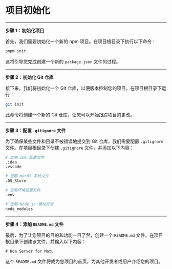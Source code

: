 # 项目初始化

------

**步骤 1：初始化项目**

首先，我们需要初始化一个新的 npm 项目。在项目根目录下执行以下命令：

```bash
pnpm init
```

这将引导您完成创建一个新的 `package.json` 文件的过程。

-------

**步骤 2：初始化 Git 仓库**

接下来，我们将初始化一个 Git 仓库，以便版本控制您的项目。在项目根目录下运行：

```bash
git init
```

此命令将创建一个新的 Git 仓库，让您可以开始跟踪项目的更改。

-------

**步骤 3：配置 `.gitignore` 文件**

为了确保某些文件和目录不被错误地提交到 Git 仓库，我们需要配置 `.gitignore` 文件。在项目根目录下创建 `.gitignore` 文件，并添加以下内容：

```bash
# 忽略 IDE 配置文件
.idea
.vscode

# 忽略 macOS 系统文件
.DS_Store

# 忽略环境变量文件
.env

# 忽略 Node.js 模块目录
node_modules
```

-------

**步骤 4：添加 `README.md` 文件**

最后，为了让您项目的目的和功能一目了然，创建一个 `README.md` 文件。在项目根目录下创建该文件，并输入以下内容：

```
# Koa Server for Matu
```

这个 `README.md` 文件将成为您项目的首页，为其他开发者或用户介绍您的项目。
